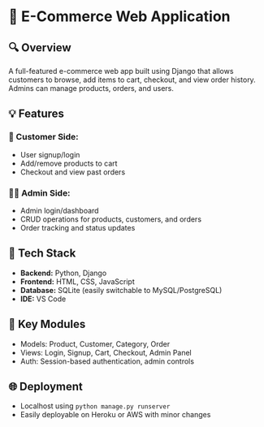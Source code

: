 
# 🛒 E-Commerce Web Application

## 🔍 Overview

A full-featured e-commerce web app built using Django that allows customers to browse, add items to cart, checkout, and view order history. Admins can manage products, orders, and users.

## 💡 Features

### 🧑 Customer Side:

- User signup/login
- Add/remove products to cart
- Checkout and view past orders

### 👨‍💼 Admin Side:

- Admin login/dashboard
- CRUD operations for products, customers, and orders
- Order tracking and status updates

## 🧰 Tech Stack

- **Backend:** Python, Django
- **Frontend:** HTML, CSS, JavaScript
- **Database:** SQLite (easily switchable to MySQL/PostgreSQL)
- **IDE:** VS Code

## 🔄 Key Modules

- Models: Product, Customer, Category, Order
- Views: Login, Signup, Cart, Checkout, Admin Panel
- Auth: Session-based authentication, admin controls

## 🌐 Deployment

- Localhost using `python manage.py runserver`
- Easily deployable on Heroku or AWS with minor changes

